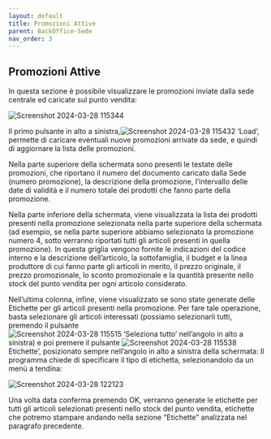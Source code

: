 ```yaml
---
layout: default
title: Promozioni Attive
parent: BackOffice-Sede
nav_order: 3
---
```


## Promozioni Attive

In questa sezione è possibile visualizzare le promozioni inviate dalla sede centrale ed caricate sul punto vendita:

![Screenshot 2024-03-28 115344](https://github.com/BBCWiki/Manuals-user-/assets/164161230/30923e08-a379-46ed-b0e9-a21aa3c57a83)

Il primo pulsante in alto a sinistra,![Screenshot 2024-03-28 115432](https://github.com/BBCWiki/Manuals-user-/assets/164161230/14a63951-d6f4-4871-a061-42fb93941f65) ‘Load’, permette di caricare eventuali nuove promozioni arrivate da sede, e quindi di aggiornare la lista delle promozioni.

Nella parte superiore della schermata sono presenti le testate delle promozioni, che riportano il numero del documento caricato dalla Sede (numero promozione), la descrizione della promozione, l’intervallo delle date di validità e il numero totale dei prodotti che fanno parte della promozione.

Nella parte inferiore della schermata, viene visualizzata la lista dei prodotti presenti nella promozione selezionata nella parte superiore della schermata (ad esempio, se nella parte superiore abbiamo selezionato la promozione numero 4, sotto verranno riportati tutti gli articoli presenti in quella promozione). In questa griglia vengono fornite le indicazioni del codice interno e la descrizione dell’articolo, la sottofamiglia, il budget e la linea produttore di cui fanno parte gli articoli in merito, il prezzo originale, il prezzo promozionale, lo sconto promozionale e la quantità presente nello stock del punto vendita per ogni articolo considerato.

Nell’ultima colonna, infine, viene visualizzato se sono state generate delle Etichette per gli articoli presenti nella promozione. Per fare tale operazione, basta selezionare gli articoli interessati (possiamo selezionarli tutti, premendo il pulsante  
![Screenshot 2024-03-28 115515](https://github.com/BBCWiki/Manuals-user-/assets/164161230/561351e5-64d4-45b7-a356-c57d7a014e00) ‘Seleziona tutto’ nell’angolo in alto a sinistra) e poi premere il pulsante ![Screenshot 2024-03-28 115538](https://github.com/BBCWiki/Manuals-user-/assets/164161230/5c261b5a-3f56-4190-a5ce-d2da0cd08108) Etichette’, posizionato sempre nell’angolo in alto a sinistra della schermata: Il programma chiede di specificare il tipo di etichetta, selezionandolo da un menù a tendina:

![Screenshot 2024-03-28 122123](https://github.com/BBCWiki/Manuals-user-/assets/164161230/a3fa510c-8e92-4018-81d4-5d839408e605)

Una volta data conferma premendo OK, verranno generate le etichette per tutti gli articoli selezionati presenti nello stock del punto vendita, etichette che potremo stampare andando nella sezione “Etichette” analizzata nel paragrafo precedente.
